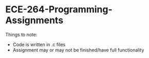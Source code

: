 # ECE-264-Programming-Assignments

Things to note:
  * Code is written in .c files
  * Assignment may or may not be finished/have full functionality
